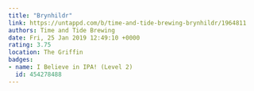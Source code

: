 ```yaml
---
title: "Brynhildr"
link: https://untappd.com/b/time-and-tide-brewing-brynhildr/1964811
authors: Time and Tide Brewing
date: Fri, 25 Jan 2019 12:49:10 +0000
rating: 3.75
location: The Griffin
badges:
- name: I Believe in IPA! (Level 2)
  id: 454278488
---
```

